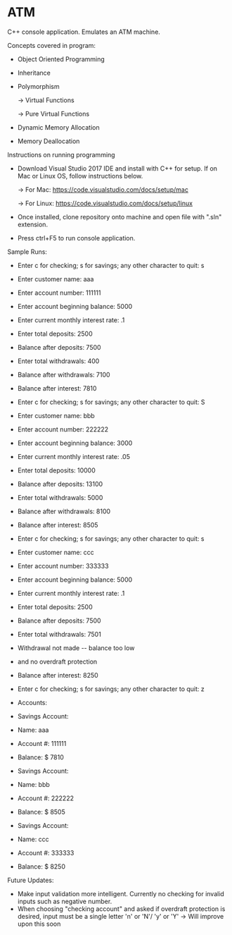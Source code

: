 # ATM
C++ console application. Emulates an ATM machine.

Concepts covered in program:
  - Object Oriented Programming
  - Inheritance
  - Polymorphism
    
    -> Virtual Functions
    
    -> Pure Virtual Functions
  - Dynamic Memory Allocation
  - Memory Deallocation
 
Instructions on running programming
  - Download Visual Studio 2017 IDE and install with C++ for setup. If on Mac or Linux OS, follow instructions below.
     
     -> For Mac: https://code.visualstudio.com/docs/setup/mac
     
     -> For Linux: https://code.visualstudio.com/docs/setup/linux
  - Once installed, clone repository onto machine and open file with ".sln" extension.
  - Press ctrl+F5 to run console application.
    
    
Sample Runs:
  - Enter c for checking; s for savings; any other character to quit: s
  - Enter customer name: aaa
  - Enter account number: 111111
  - Enter account beginning balance: 5000
  - Enter current monthly interest rate: .1
  - Enter total deposits: 2500
  - Balance after deposits: 7500
  - Enter total withdrawals: 400
  - Balance after withdrawals: 7100
  - Balance after interest: 7810
  - Enter c for checking; s for savings; any other character to quit: S
  - Enter customer name: bbb
  - Enter account number: 222222
  - Enter account beginning balance: 3000
  - Enter current monthly interest rate: .05
  - Enter total deposits: 10000
  - Balance after deposits: 13100
  - Enter total withdrawals: 5000
  - Balance after withdrawals: 8100
  - Balance after interest: 8505
  - Enter c for checking; s for savings; any other character to quit: s
  - Enter customer name: ccc
  - Enter account number: 333333
  - Enter account beginning balance: 5000
  - Enter current monthly interest rate: .1
  - Enter total deposits: 2500
  - Balance after deposits: 7500
  - Enter total withdrawals: 7501
  - Withdrawal not made -- balance too low
  - and no overdraft protection
  - Balance after interest: 8250
  - Enter c for checking; s for savings; any other character to quit: z

  - Accounts:
  - Savings Account:
  - Name: aaa
  - Account #: 111111
  - Balance: $ 7810

  - Savings Account:
  - Name: bbb
  - Account #: 222222
  - Balance: $ 8505

  - Savings Account:
  - Name: ccc
  - Account #: 333333
  - Balance: $ 8250

    
 Future Updates:
 
   - Make input validation more intelligent. Currently no checking for invalid inputs such as negative number.
   - When choosing "checking account" and asked if overdraft protection is desired, input must be a single letter 'n' or 'N'/ 'y' or 'Y'
      -> Will improve upon this soon
